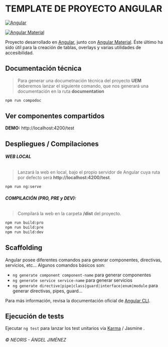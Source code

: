 # TEMPLATE DE PROYECTO ANGULAR

[![Angular](https://img.shields.io/badge/Angular%20CLI-17.2.1-red?style=for-the-badge)](#)

[![Angular Material](https://img.shields.io/badge/Angular%20Material-17.2.0-blue?style=for-the-badge)](#)

Proyecto desarrollado en [Angular](https://github.com/angular/angular-cli), junto con [Angular Material](https://material.angular.io/). Éste último ha sido útil para la creación de tablas, overlays y varias utilidades de accesibilidad.

## Documentación técnica

> Para generar una documetnación técnica del proyecto **UEM** deberemos lanzar el siguiente comando, que nos generará una documentación en la ruta **documentation**

```sh
npm run compodoc
```

## Ver componentes compartidos
**DEMO:** http://localhost:4200/test

## Despliegues / Compilaciones


###### **WEB LOCAL**

> Lanzará la web en local, bajo el propio servidor de Angular cuya ruta por defecto será **http://localhost:4200/test**.

```sh
npm run ng:serve
```

###### **COMPILACIÓN (PRO, PRE y DEV):**

> Compilará la web en la carpeta **/dist** del proyecto.

```sh
npm run build:pro
npm run build:pre
npm run build:dev
```

## Scaffolding

Angular posee diferentes comandos para generar componentes, directivas, servicios, etc... Algunos comandos básicos son:

- `ng generate component component-name` para generar componentes
- `ng generate service service-name` para generar servicios
- `ng generate directive|pipe|class|guard|interface|enum|module` para generar directivas, pipes, guard...

Para más información, revisa la documentación oficial de [Angular CLI](https://angular.io/cli/generate).

## Ejecución de tests

Ejecutar `ng test` para lanzar los test unitarios vía [Karma](https://karma-runner.github.io) / Jasmine .

###### &copy; NEORIS - ÁNGEL JIMÉNEZ
